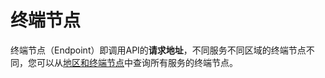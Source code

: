 # 终端节点<a name="dws_02_0059"></a>

终端节点（Endpoint）即调用API的**请求地址**，不同服务不同区域的终端节点不同，您可以从[地区和终端节点](https://developer.huaweicloud.com/endpoint?DWS)中查询所有服务的终端节点。

